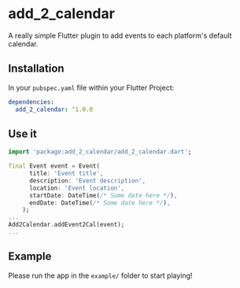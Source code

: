 # add_2_calendar

A really simple Flutter plugin to add events to each platform's default calendar.

## Installation

In your `pubspec.yaml` file within your Flutter Project: 

```yaml
dependencies:
  add_2_calendar: ^1.0.0
```

## Use it

```dart
import 'package:add_2_calendar/add_2_calendar.dart';

final Event event = Event(
      title: 'Event title',
      description: 'Event description',
      location: 'Event location',
      startDate: DateTime(/* Some date here */),
      endDate: DateTime(/* Some date here */),
    );
...
Add2Calendar.addEvent2Cal(event);
...
```

## Example

Please run the app in the `example/` folder to start playing!


